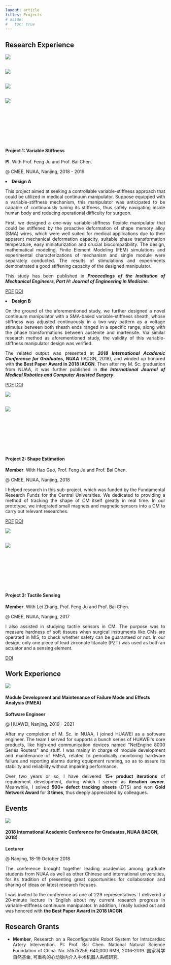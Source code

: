 ```yaml
---
layout: article
titles: Projects
# aside:
#   toc: true
---
```


## Research Experience
<div class="item">
  <div class="item__image">
    <img class="image image--xl shadow" src="/assets/projects/research experience- variable-stiffness manipulator.png" style="margin-bottom: 30px;"/><br>
    <img class="image image--xl shadow" src="/assets/projects/research experience- one-way  variable-stiffness mechanism.png" style="margin-bottom: 30px;"/><br>
    <img class="image image--xl shadow" src="/assets/projects/research experience- lab visitation.png" style="margin-bottom: 30px;"/><br>
    <img class="image image--xl shadow" src="/assets/projects/research experience- two-way variable-stiffness method.png" style="margin-bottom: 120px;"/>
  </div>
  <div class="item__content">
    <div class="item__header">
      <h4>Project 1: Variable Stiffness</h4>
    </div>
    <div class="item__description">
      <p><b>PI</b>. With Prof. Feng Ju and Prof. Bai Chen. </p>
      <p>@ CMEE, NUAA, Nanjing, 2018 - 2019</p>
      <p><li><b>Design A</b></li></p>
      <p style ="text-align:justify;">This project aimed at seeking a controllable variable-stiffness approach that could be utilized in medical continuum manipulator. Suppose equipped with a variable-stiffness mechanism, this manipulator was anticipated to be capable of continuously tuning its stiffness, thus safely navigating inside human body and reducing operational difficulty for surgeon.</p>
      <p style ="text-align:justify;">First, we designed a one-way variable-stiffness flexible manipulator that could be stiffened by the proactive deformation of shape memory alloy (SMA) wires, which were well suited for medical applications due to their apparent mechanical deformation capacity, suitable phase transformation temperature, easy miniaturization and crucial biocompatibility. The design, mathematical modeling, Finite Element Modeling (FEM) simulations and experimental characterizations of mechanism and single module were separately conducted. The results of stimulations and experiments demonstrated a good stiffening capacity of the designed manipulator.</p>
      <p style ="text-align:justify;">This study has been published in <b><i>Proceedings of the Institution of Mechanical Engineers, Part H: Journal of Engineering in Medicine</i></b>.</p>
      <p>
        <a class="button button--secondary button--pill" href="https://www.researchgate.net/publication/327967109_A_novel_variable-stiffness_flexible_manipulator_actuated_by_shape_memory_alloy_for_minimally_invasive_surgery" target="_blank" rel="noopener noreferrer">PDF</a>
        <a class="button button--secondary button--pill" href="https://journals.sagepub.com/doi/full/10.1177/0954411918802922" target="_blank" rel="noopener noreferrer">DOI</a>
      </p>
      <p><li><b>Design B</b></li></p>
      <p style ="text-align:justify;">On the ground of the aforementioned study, we further designed a novel continuum manipulator with a SMA-based variable-stiffness sheath, whose stiffness was adjusted continuously in a two-way pattern as a voltage stimulus between both sheath ends ranged in a specific range, along with the phase transformations between austenite and martensite. Via similar research method as aforementioned study, the validity of this variable-stiffness manipulator design was verified.</p>
      <p style ="text-align:justify;">The related output was presented at <b><i>2018 International Academic Conference for Graduates, NUAA</i></b> (IACGN, 2018), and winded up honored with <b>the Best Paper Award in 2018 IACGN</b>. Then after my M. Sc. graduation from NUAA, it was further published in <b><i>the International Journal of Medical Robotics and Computer Assisted Surgery</i></b>.</p>
      <p>
        <a class="button button--secondary button--pill" href="https://www.researchgate.net/publication/338682676_A_variable-stiffness_continuum_manipulators_by_a_SMA-based_sheath_in_minimally_invasive_surgery" target="_blank" rel="noopener noreferrer">PDF</a>
        <a class="button button--secondary button--pill" href="https://onlinelibrary.wiley.com/doi/pdf/10.1002/rcs.2081" target="_blank" rel="noopener noreferrer">DOI</a>
      </p>
    </div>
  </div>
</div>
<div class="item">
  <div class="item__image">
    <img class="image image--xl shadow" src="/assets/projects/research experience- concept design of shape estimation-1.png"  style="margin-bottom: 30px;"/><br>
    <img class="image image--xl shadow" src="/assets/projects/research experience- concept design of shape estimation-2.png" style="margin-bottom: 120px;"/>
  </div>
  <div class="item__content">
    <div class="item__header">
      <h4>Project 2: Shape Estimation</h4>
    </div>
    <div class="item__description">
      <p><b>Member</b>. With Hao Guo, Prof. Feng Ju and Prof. Bai Chen. </p>
      <p>@ CMEE, NUAA, Nanjing, 2018</p>
      <p style ="text-align:justify;">I helped research in this sub-project, which was funded by the Fundamental Research Funds for the Central Universities. We dedicated to providing a method of tracking the shape of CM itself greatly in real time. In our prototype, we integrated small magnets and magnetic sensors into a CM to carry out relevant researches.</p>
      <p>
        <a class="button button--secondary button--pill" href="https://www.researchgate.net/publication/329054147_Continuum_Robot_Shape_Estimation_Using_Permanent_Magnets_and_Magnetic_Sensors" target="_blank" rel="noopener noreferrer">PDF</a>
        <a class="button button--secondary button--pill" href="https://doi.org/10.1016/j.sna.2018.11.030" target="_blank" rel="noopener noreferrer">DOI</a>
      </p>
    </div>
  </div>
</div>
<div class="item">
  <div class="item__image">
    <img class="image image--xl shadow" src="/assets/projects/research experience- design of tactile sensor.png"  style="margin-bottom: 30px;"/><br>
    <img class="image image--xl shadow" src="/assets/projects/research experience- tactile sensor experiment platform.png" style="margin-bottom: 120px;"/>
  </div>
  <div class="item__content">
    <div class="item__header">
      <h4>Project 3: Tactile Sensing</h4>
    </div>
    <div class="item__description">
      <p><b>Member</b>. With Lei Zhang, Prof. Feng Ju and Prof. Bai Chen. </p>
      <p>@ CMEE, NUAA, Nanjing, 2017</p>
      <p style ="text-align:justify;">I also assisted in studying tactile sensors in CM. The purpose was to measure hardness of soft tissues when surgical instruments like CMs are operated in MIS, to check whether safety can be guaranteed or not. In our design, only one piece of lead zirconate titanate (PZT) was used as both an actuator and a sensing element.</p>
      <p>
        <a class="button button--secondary button--pill" href="https://doi.org/10.1016/j.sna.2017.09.012" target="_blank" rel="noopener noreferrer">DOI</a>
      </p>
    </div>
  </div>
</div>

## Work Experience
<div class="item">
  <div class="item__image">
    <img class="image image--xl shadow" src="/assets/projects/work experience- NE8000 series.png"/>
  </div>
  <div class="item__content">
    <div class="item__header">
      <h4>Module Development and Maintenance of Failure Mode and Effects Analysis (FMEA)</h4>
    </div>
    <div class="item__description">
      <p><b>Software Engineer</b></p>
      <p>@ HUAWEI, Nanjing, 2019 - 2021</p>
      <p style ="text-align:justify;">After my completion of M. Sc. in NUAA, I joined HUAWEI as a software engineer. The team I served for supports a bunch series of HUAWEI's core products, like high-end communication devices named "NetEngine 8000 Series Routers" and stuff. I was mainly in charge of module development and maintenance of FMEA, related to periodically monitoring hardware failure and reporting alarms during equipment running, so as to assure its stability and reliability without impairing performance.</p>
      <p style ="text-align:justify;">Over two years or so, I have delivered <b>15+ product iterations</b> of requirement development, during which I served as <b>iteration owner</b>. Meanwhile, I solved <b>500+ defect tracking sheets</b> (DTS) and won <b>Gold Network Award</b> for <b>3 times</b>, thus deeply appreciated by colleagues.</p>
    </div>
  </div>
</div>

## Events
<div class="item">
  <div class="item__image">
    <img class="image image--xl shadow" src="/assets/projects/events-IACGN 2018.png"/>
  </div>
  <div class="item__content">
    <div class="item__header">
      <h4 style="text-align:left">2018 International Academic Conference for Graduates, NUAA (IACGN, 2018)</h4>
    </div>
    <div class="item__description">
      <p><b>Lecturer</b></p>
      <p>@ Nanjing, 18-19 October 2018</p>
      <p style ="text-align:justify;">The conference brought together leading academics among graduate students from NUAA as well as other Chinese and international universities, for its tradition of presenting great opportunities for collaboration and sharing of ideas on latest research focuses. </p>
      <p style ="text-align:justify;">I was invited to the conference as one of 229 representatives. I delivered a 20-minute lecture in English about my current research progress in variable-stiffness continuum manipulator. In addition, I really lucked out and was honored with <b>the Best Paper Award in 2018 IACGN</b>.</p>
    </div>
  </div>
</div>

## Research Grants
- <p style ="text-align:justify;"><b>Member</b>, Research on a Reconfigurable Robot System for Intracardiac Artery Intervention. PI: Prof. Bai Chen. National Natural Science Foundation of China. No. 51575256, 640,000 RMB, 2016-2019. 国家科学自然基金, 可重构的心动脉内介入手术机器人系统研究.</p>
